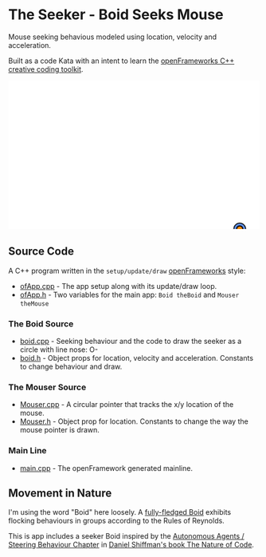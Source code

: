 # The Seeker - Boid Seeks Mouse

Mouse seeking behavious modeled using location, velocity and acceleration. 

Built as a code Kata with an intent to learn the [openFrameworks C++ creative coding toolkit](https://openframeworks.cc/).

![SeekerBoid.exe Demo](seeker.gif)

## Source Code

A C++ program written in the `setup/update/draw` [openFrameworks](https://openframeworks.cc/) style:

* [ofApp.cpp](https://github.com/stungeye/Seeker-Boid-with-openFrameworks/blob/master/openFrameworksApp11/src/ofApp.cpp) - The app setup along with its update/draw loop.
* [ofApp.h](https://github.com/stungeye/Seeker-Boid-with-openFrameworks/blob/master/openFrameworksApp11/src/ofApp.h) - Two variables for the main app: `Boid theBoid` and `Mouser theMouse`

### The Boid Source

* [boid.cpp](https://github.com/stungeye/Seeker-Boid-with-openFrameworks/blob/master/openFrameworksApp11/src/boid.cpp) - Seeking behaviour and the code to draw the seeker as a circle with line nose: O- 
* [boid.h](https://github.com/stungeye/Seeker-Boid-with-openFrameworks/blob/master/openFrameworksApp11/src/boid.h) - Object props for location, velocity and acceleration. Constants to change behaviour and draw.

### The Mouser Source

* [Mouser.cpp](https://github.com/stungeye/Seeker-Boid-with-openFrameworks/blob/master/openFrameworksApp11/src/Mouser.cpp) - A circular pointer that tracks the x/y location of the mouse.
* [Mouser.h](https://github.com/stungeye/Seeker-Boid-with-openFrameworks/blob/master/openFrameworksApp11/src/Mouser.h) - Object prop for location. Constants to change the way the mouse pointer is drawn.

### Main Line

* [main.cpp](https://github.com/stungeye/Seeker-Boid-with-openFrameworks/blob/master/openFrameworksApp11/src/main.cpp) - The openFramework generated mainline.

## Movement in Nature

I'm using the word "Boid" here loosely. A [fully-fledged Boid](https://en.wikipedia.org/wiki/Boids) exhibits flocking behaviours in groups according to the Rules of Reynolds. 

This is app includes a seeker Boid inspired by the [Autonomous Agents / Steering Behaviour Chapter](https://natureofcode.com/book/chapter-6-autonomous-agents/) in [Daniel Shiffman's book The Nature of Code](https://natureofcode.com). 

